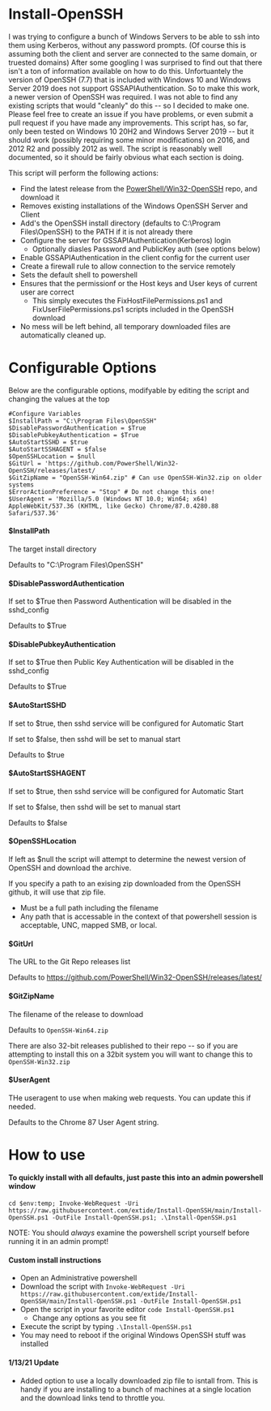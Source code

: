 # Install-OpenSSH

I was trying to configure a bunch of Windows Servers to be able to ssh into them using Kerberos, without any password prompts. (Of course this is assuming both the client and server are connected to the same domain, or truested domains) After some googling I was surprised to find out that there isn't a ton of information available on how to do this. Unfortuantely the version of OpenSSH (7.7) that is included with Windows 10 and Windows Server 2019 does not support GSSAPIAuthentication. So to make this work, a newer version of OpenSSH was required. I was not able to find any existing scripts that would "cleanly" do this -- so I decided to make one. Please feel free to create an issue if you have problems, or even submit a pull request if you have made any improvements. This script has, so far, only been tested on Windows 10 20H2 and Windows Server 2019 -- but it should work (possibly requiring some minor modifications) on 2016, and 2012 R2 and possibly 2012 as well. The script is reasonably well documented, so it should be fairly obvious what each section is doing.


This script will perform the following actions:

* Find the latest release from the [PowerShell/Win32-OpenSSH](https://github.com/PowerShell/Win32-OpenSSH) repo, and download it
* Removes existing installations of the Windows OpenSSH Server and Client
* Add's the OpenSSH install directory (defaults to C:\Program Files\OpenSSH) to the PATH if it is not already there
* Configure the server for GSSAPIAuthentication(Kerberos) login
  * Optionally diasles Password and PublicKey auth (see options below)
* Enable GSSAPIAuthentication in the client config for the current user
* Create a firewall rule to allow connection to the service remotely
* Sets the default shell to powershell
* Ensures that the permissionf or the Host keys and User keys of current user are correct
  * This simply executes the FixHostFilePermissions.ps1 and FixUserFilePermissions.ps1 scripts included in the OpenSSH download
* No mess will be left behind, all temporary downloaded files are automatically cleaned up.

# Configurable Options

Below are the configurable options, modifyable by editing the script and changing the values at the top

    #Configure Variables
    $InstallPath = "C:\Program Files\OpenSSH"
    $DisablePasswordAuthentication = $True
    $DisablePubkeyAuthentication = $True
    $AutoStartSSHD = $true
    $AutoStartSSHAGENT = $false
    $OpenSSHLocation = $null
    $GitUrl = 'https://github.com/PowerShell/Win32-OpenSSH/releases/latest/    '
    $GitZipName = "OpenSSH-Win64.zip" # Can use OpenSSH-Win32.zip on older systems
    $ErrorActionPreference = "Stop" # Do not change this one!
    $UserAgent = 'Mozilla/5.0 (Windows NT 10.0; Win64; x64) AppleWebKit/537.36 (KHTML, like Gecko) Chrome/87.0.4280.88 Safari/537.36'

#### $InstallPath

The target install directory

Defaults to "C:\Program Files\OpenSSH"

#### $DisablePasswordAuthentication

If set to $True then Password Authentication will be disabled in the sshd_config

Defaults to $True

#### $DisablePubkeyAuthentication

If set to $True then Public Key Authentication will be disabled in the sshd_config

Defaults to $True

#### $AutoStartSSHD

If set to $true, then sshd service will be configured for Automatic Start

If set to $false, then sshd will be set to manual start

Defaults to $true

#### $AutoStartSSHAGENT

If set to $true, then sshd service will be configured for Automatic Start

If set to $false, then sshd will be set to manual start

Defaults to $false

#### $OpenSSHLocation

If left as $null the script will attempt to determine the newest version of OpenSSH and download the archive.

If you specify a path to an exising zip downloaded from the OpenSSH github, it will use that zip file.

* Must be a full path including the filename
* Any path that is accessable in the context of that powershell session is acceptable, UNC, mapped SMB, or local.

#### $GitUrl

The URL to the Git Repo releases list

Defaults to https://github.com/PowerShell/Win32-OpenSSH/releases/latest/

#### $GitZipName

The filename of the release to download

Defaults to `OpenSSH-Win64.zip`

There are also 32-bit releases published to their repo -- so if you are attempting to install this on a 32bit system you will want to change this to `OpenSSH-Win32.zip`

#### $UserAgent

THe useragent to use when making web requests. You can update this if needed. 

Defaults to the Chrome 87 User Agent string.

# How to use

#### To quickly install with all defaults, just paste this into an admin powershell window

`cd $env:temp; Invoke-WebRequest -Uri https://raw.githubusercontent.com/extide/Install-OpenSSH/main/Install-OpenSSH.ps1 -OutFile Install-OpenSSH.ps1; .\Install-OpenSSH.ps1`

NOTE: You should *always* examine the powershell script yourself before running it in an admin prompt!

#### Custom install instructions

* Open an Administrative powershell
* Download the script with `Invoke-WebRequest -Uri https://raw.githubusercontent.com/extide/Install-OpenSSH/main/Install-OpenSSH.ps1 -OutFile Install-OpenSSH.ps1`
* Open the script in your favorite editor `code Install-OpenSSH.ps1`
  * Change any options as you see fit
* Execute the script by typing `.\Install-OpenSSH.ps1`
* You may need to reboot if the original Windows OpenSSH stuff was installed


#### 1/13/21 Update

* Added option to use a locally downloaded zip file to isntall from. This is handy if you are installing to a bunch of machines at a single location and the download links tend to throttle you.
